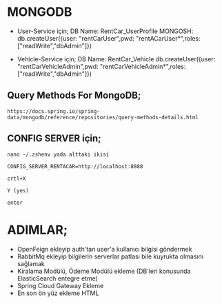 # MONGODB 
- User-Service için; 
    DB Name: RentCar_UserProfile
    MONGOSH: db.createUser({user: "rentCarUser",pwd: "rentACarUser*",roles: ["readWrite","dbAdmin"]}) 

- Vehicle-Service için;
  DB Name: RentCar_Vehicle
    db.createUser({user: "rentCarVehicleAdmin",pwd: "rentCarVehicleAdmin*",roles: ["readWrite","dbAdmin"]}) 

## Query Methods For MongoDB;
    https://docs.spring.io/spring-data/mongodb/reference/repositories/query-methods-details.html

## CONFIG SERVER için;

    nano ~/.zshenv yada alttaki ikisi 

    CONFIG_SERVER_RENTACAR=http://localhost:8888
    
    crtl+X
    
    Y (yes)
    
    enter

# ADIMLAR;
  - OpenFeign ekleyip auth'tan user'a kullanıcı bilgisi göndermek
  - RabbitMq ekleyip bilgilerin serverlar patlası bile kuyrukta olmasını sağlamak
  - Kiralama Modülü, Ödeme Modülü ekleme (DB'leri konusunda ElasticSearch entegre etme)
  - Spring Cloud Gateway Ekleme
  - En son ön yüz ekleme HTML 